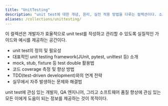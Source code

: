 ```yaml
---
title: "UnitTesting"
description: "unit test에 대한 개념, 원리, 실전 적용 방법을 다루는 컬렉션이다. 소프트웨어 개발에서 unit test의 중요성과 작성 방법, 다양한 testing framework, best practice, 그리고 자동화 전략까지 폭넓게 정리하였다."
aliases: /collections/unittesting/
---
```


이 컬렉션은 개발자가 효율적으로 unit test를 작성하고 관리할 수 있도록 실질적인 가이드와 예시를 제공하는 공간이다.

- unit test의 정의 및 필요성
- 대표적인 unit testing framework(JUnit, pytest, unittest 등) 소개
- mock, stub, fixture 등 test double 활용법
- 코드 coverage 측정 및 향상 방법
- TDD(test-driven development)와의 연계 전략
- 실무에서 자주 발생하는 문제와 해결법

unit test에 관심 있는 개발자, QA 엔지니어, 그리고 소프트웨어 품질 향상에 관심 있는 모든 이에게 도움이 되는 정보를 제공하는 것이 목적이다.

